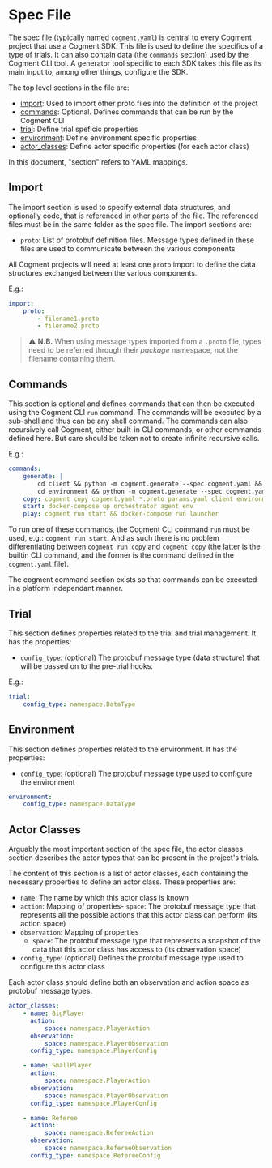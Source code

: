 # Spec File

The spec file (typically named `cogment.yaml`) is central to every Cogment project that use a Cogment SDK. This file is used to define the specifics of a type of trials.  It can also contain data (the `commands` section) used by the Cogment CLI tool. A generator tool specific to each SDK takes this file as its main input to, among other things, configure the SDK.

The top level sections in the file are:

-   [import](#import): Used to import other proto files into the definition of the project
-   [commands](#commands): Optional. Defines commands that can be run by the Cogment CLI
-   [trial](#trial): Define trial speficic properties
-   [environment](#environment): Define environment specific properties
-   [actor_classes](#actor-classes): Define actor specific properties (for each actor class)

In this document, "section" refers to YAML mappings.

## Import

The import section is used to specify external data structures, and optionally code, that is referenced in other parts of the file. The referenced files must be in the same folder as the spec file. The import sections are:

-   `proto`: List of protobuf definition files. Message types defined in these files are used to communicate between the various components

All Cogment projects will need at least one `proto` import to define the data structures exchanged between the various components.

E.g.:

```yaml
import:
    proto:
        - filename1.proto
        - filename2.proto
```

> ⚠️ **N.B.** When using message types imported from a `.proto` file, types need to be referred through their _package_ namespace, not the filename containing them.

## Commands

This section is optional and defines commands that can then be executed using the Cogment CLI `run` command. The commands will be executed by a sub-shell and thus can be any shell command. The commands can also recursively call Cogment, either built-in CLI commands, or other commands defined here. But care should be taken not to create infinite recursive calls.

E.g.:

```yaml
commands:
    generate: |
        cd client && python -m cogment.generate --spec cogment.yaml && cd ..
        cd environment && python -m cogment.generate --spec cogment.yaml && cd ..
    copy: cogment copy cogment.yaml *.proto params.yaml client environment
    start: docker-compose up orchestrator agent env
    play: cogment run start && docker-compose run launcher
```

To run one of these commands, the Cogment CLI command `run` must be used, e.g.: `cogment run start`. And as such there is no problem differentiating between `cogment run copy` and `cogment copy` (the latter is the builtin CLI command, and the former is the command defined in the `cogment.yaml` file).

The cogment command section exists so that commands can be executed in a platform independant manner.

## Trial

This section defines properties related to the trial and trial management. It has the properties:

-   `config_type`: (optional) The protobuf message type (data structure) that will be passed on to the pre-trial hooks.

E.g.:

```yaml
trial:
    config_type: namespace.DataType
```

## Environment

This section defines properties related to the environment. It has the properties:

-   `config_type`: (optional) The protobuf message type used to configure the environment

```yaml
environment:
    config_type: namespace.DataType
```

## Actor Classes

Arguably the most important section of the spec file, the actor classes section describes the actor types that can be present in the project's trials.

The content of this section is a list of actor classes, each containing the necessary properties to define an actor class. These properties are:

-   `name`: The name by which this actor class is known
-   `action`: Mapping of properties- `space`: The protobuf message type that represents all the possible actions that this actor class can perform (its action space)
-   `observation`: Mapping of properties
    -   `space`: The protobuf message type that represents a snapshot of the data that this actor class has access to (its observation space)
-   `config_type`: (optional) Defines the protobuf message type used to configure this actor class

Each actor class should define both an observation and action space as protobuf message types.

```yaml
actor_classes:
    - name: BigPlayer
      action:
          space: namespace.PlayerAction
      observation:
          space: namespace.PlayerObservation
      config_type: namespace.PlayerConfig

    - name: SmallPlayer
      action:
          space: namespace.PlayerAction
      observation:
          space: namespace.PlayerObservation
      config_type: namespace.PlayerConfig

    - name: Referee
      action:
          space: namespace.RefereeAction
      observation:
          space: namespace.RefereeObservation
      config_type: namespace.RefereeConfig
```
